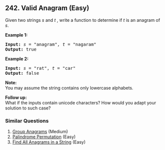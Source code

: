 ## 242. Valid Anagram (Easy)

<p>Given two strings <em>s</em> and <em>t&nbsp;</em>, write a function to determine if <em>t</em> is an anagram of <em>s</em>.</p>

<p><b>Example 1:</b></p>

<pre>
<b>Input:</b> <em>s</em> = &quot;anagram&quot;, <em>t</em> = &quot;nagaram&quot;
<b>Output:</b> true
</pre>

<p><b>Example 2:</b></p>

<pre>
<b>Input:</b> <em>s</em> = &quot;rat&quot;, <em>t</em> = &quot;car&quot;
<b>Output: </b>false
</pre>

<p><strong>Note:</strong><br />
You may assume the string contains only lowercase alphabets.</p>

<p><strong>Follow up:</strong><br />
What if the inputs contain unicode characters? How would you adapt your solution to such case?</p>


### Similar Questions
  1. [Group Anagrams](https://github.com/openset/leetcode/tree/master/solution/group-anagrams) (Medium)
  1. [Palindrome Permutation](https://github.com/openset/leetcode/tree/master/solution/palindrome-permutation) (Easy)
  1. [Find All Anagrams in a String](https://github.com/openset/leetcode/tree/master/solution/find-all-anagrams-in-a-string) (Easy)

